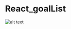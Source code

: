# React_goalList

![alt text]([http://url/to/img.png](https://github.com/axlguerra/React_goalList/blob/main/src/goallist.png))

